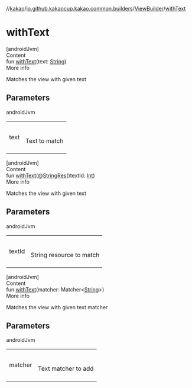 //[kakao](../../../index.md)/[io.github.kakaocup.kakao.common.builders](../index.md)/[ViewBuilder](index.md)/[withText](with-text.md)



# withText  
[androidJvm]  
Content  
fun [withText](with-text.md)(text: [String](https://kotlinlang.org/api/latest/jvm/stdlib/kotlin/-string/index.html))  
More info  


Matches the view with given text



## Parameters  
  
androidJvm  
  
| | |
|---|---|
| <a name="io.github.kakaocup.kakao.common.builders/ViewBuilder/withText/#kotlin.String/PointingToDeclaration/"></a>text| <a name="io.github.kakaocup.kakao.common.builders/ViewBuilder/withText/#kotlin.String/PointingToDeclaration/"></a><br><br>Text to match<br><br>|
  
  


[androidJvm]  
Content  
fun [withText](with-text.md)(@[StringRes](https://developer.android.com/reference/kotlin/androidx/annotation/StringRes.html)()textId: [Int](https://kotlinlang.org/api/latest/jvm/stdlib/kotlin/-int/index.html))  
More info  


Matches the view with given text



## Parameters  
  
androidJvm  
  
| | |
|---|---|
| <a name="io.github.kakaocup.kakao.common.builders/ViewBuilder/withText/#kotlin.Int/PointingToDeclaration/"></a>textId| <a name="io.github.kakaocup.kakao.common.builders/ViewBuilder/withText/#kotlin.Int/PointingToDeclaration/"></a><br><br>String resource to match<br><br>|
  
  


[androidJvm]  
Content  
fun [withText](with-text.md)(matcher: Matcher<[String](https://kotlinlang.org/api/latest/jvm/stdlib/kotlin/-string/index.html)>)  
More info  


Matches the view with given text matcher



## Parameters  
  
androidJvm  
  
| | |
|---|---|
| <a name="io.github.kakaocup.kakao.common.builders/ViewBuilder/withText/#org.hamcrest.Matcher[kotlin.String]/PointingToDeclaration/"></a>matcher| <a name="io.github.kakaocup.kakao.common.builders/ViewBuilder/withText/#org.hamcrest.Matcher[kotlin.String]/PointingToDeclaration/"></a><br><br>Text matcher to add<br><br>|
  
  



